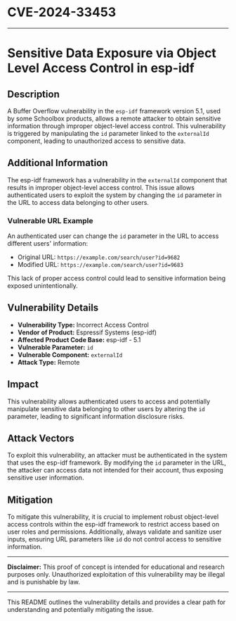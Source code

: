 # CVE-2024-33453


---

# Sensitive Data Exposure via Object Level Access Control in esp-idf

## Description

A Buffer Overflow vulnerability in the `esp-idf` framework version 5.1, used by some Schoolbox products, allows a remote attacker to obtain sensitive information through improper object-level access control. This vulnerability is triggered by manipulating the `id` parameter linked to the `externalId` component, leading to unauthorized access to sensitive data.

## Additional Information

The esp-idf framework has a vulnerability in the `externalId` component that results in improper object-level access control. This issue allows authenticated users to exploit the system by changing the `id` parameter in the URL to access data belonging to other users.

### Vulnerable URL Example

An authenticated user can change the `id` parameter in the URL to access different users' information:

- Original URL: `https://example.com/search/user?id=9682`
- Modified URL: `https://example.com/search/user?id=9683`

This lack of proper access control could lead to sensitive information being exposed unintentionally.

## Vulnerability Details

- **Vulnerability Type:** Incorrect Access Control
- **Vendor of Product:** Espressif Systems (esp-idf)
- **Affected Product Code Base:** esp-idf - 5.1
- **Vulnerable Parameter:** `id`
- **Vulnerable Component:** `externalId`
- **Attack Type:** Remote

## Impact

This vulnerability allows authenticated users to access and potentially manipulate sensitive data belonging to other users by altering the `id` parameter, leading to significant information disclosure risks.

## Attack Vectors

To exploit this vulnerability, an attacker must be authenticated in the system that uses the esp-idf framework. By modifying the `id` parameter in the URL, the attacker can access data not intended for their account, thus exposing sensitive user information.

## Mitigation

To mitigate this vulnerability, it is crucial to implement robust object-level access controls within the esp-idf framework to restrict access based on user roles and permissions. Additionally, always validate and sanitize user inputs, ensuring URL parameters like `id` do not control access to sensitive information.

---

**Disclaimer:** This proof of concept is intended for educational and research purposes only. Unauthorized exploitation of this vulnerability may be illegal and is punishable by law.

---

This README outlines the vulnerability details and provides a clear path for understanding and potentially mitigating the issue.  

